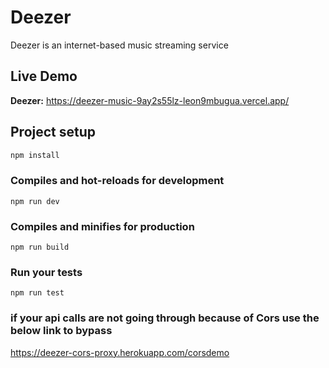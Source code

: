 # Deezer

Deezer is an internet-based music streaming service

## Live Demo

**Deezer:** https://deezer-music-9ay2s55lz-leon9mbugua.vercel.app/

## Project setup

```bash
npm install
```

### Compiles and hot-reloads for development

```
npm run dev
```

### Compiles and minifies for production

```
npm run build
```

### Run your tests

```
npm run test
```

### if your api calls are not going through because of Cors use the below link to bypass

https://deezer-cors-proxy.herokuapp.com/corsdemo
